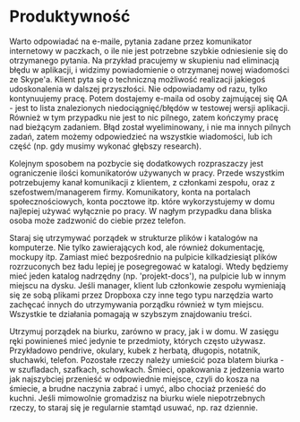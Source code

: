 # Produktywność

Warto odpowiadać na e-maile, pytania zadane przez komunikator internetowy w paczkach, o ile nie jest potrzebne szybkie odniesienie się do otrzymanego pytania. Na przykład pracujemy w skupieniu nad eliminacją błędu w aplikacji, i widzimy powiadomienie o otrzymanej nowej wiadomości ze Skype'a. Klient pyta się o techniczną możliwość realizacji jakiegoś udoskonalenia w dalszej przyszłości. Nie odpowiadamy od razu, tylko kontynuujemy pracę. Potem dostajemy e-maila od osoby zajmującej się QA - jest to lista znalezionych niedociągnięć/błędów w testowej wersji aplikacji. Również w tym przypadku nie jest to nic pilnego, zatem kończymy pracę nad bieżącym zadaniem. Błąd został wyeliminowany, i nie ma innych pilnych zadań, zatem możemy odpowiedzieć na wszystkie wiadomości, lub ich część (np. gdy musimy wykonać głębszy research).

Kolejnym sposobem na pozbycie się dodatkowych rozpraszaczy jest ograniczenie ilości komunikatorów używanych w pracy. Przede wszystkim potrzebujemy kanał komunikacji z klientem, z członkami zespołu, oraz z szefostwem/managerem firmy. Komunikatory, konta na portalach społecznościowych, konta pocztowe itp. które wykorzystujemy w domu najlepiej używać wyłącznie po pracy. W nagłym przypadku dana bliska osoba może zadzwonić do ciebie przez telefon.

Staraj się utrzymywać porządek w strukturze plików i katalogów na komputerze. Nie tylko zawierających kod, ale również dokumentację, mockupy itp. Zamiast mieć bezpośrednio na pulpicie kilkadziesiąt plików rozrzuconych bez ładu lepiej je posegregować w katalogi. Wtedy będziemy mieć jeden katalog nadrzędny (np. 'projekt-docs'), na pulpicie lub w innym miejscu na dysku. Jeśli manager, klient lub członkowie zespołu wymieniają się ze sobą plikami przez Dropboxa czy inne tego typu narzędzia warto zachęcać innych do utrzymywania porządku również w tym miejscu. Wszystkie te działania pomagają w szybszym znajdowaniu treści.

Utrzymuj porządek na biurku, zarówno w pracy, jak i w domu. W zasięgu ręki powinieneś mieć jedynie te przedmioty, których często używasz. Przykładowo pendrive, okulary, kubek z herbatą, długopis, notatnik, słuchawki, telefon. Pozostałe rzeczy należy umieścić poza blatem biurka - w szufladach, szafkach, schowkach. Śmieci, opakowania z jedzenia warto jak najszybciej przenieść w odpowiednie miejsce, czyli do kosza na śmiecie, a brudne naczynia zabrać i umyć, albo chociaż przenieść do kuchni. Jeśli mimowolnie gromadzisz na biurku wiele niepotrzebnych rzeczy, to staraj się je regularnie stamtąd usuwać, np. raz dziennie.
